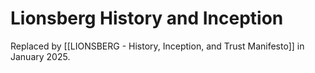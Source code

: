 # Lionsberg History and Inception

Replaced by [[LIONSBERG - History, Inception, and Trust Manifesto]] in January 2025. 